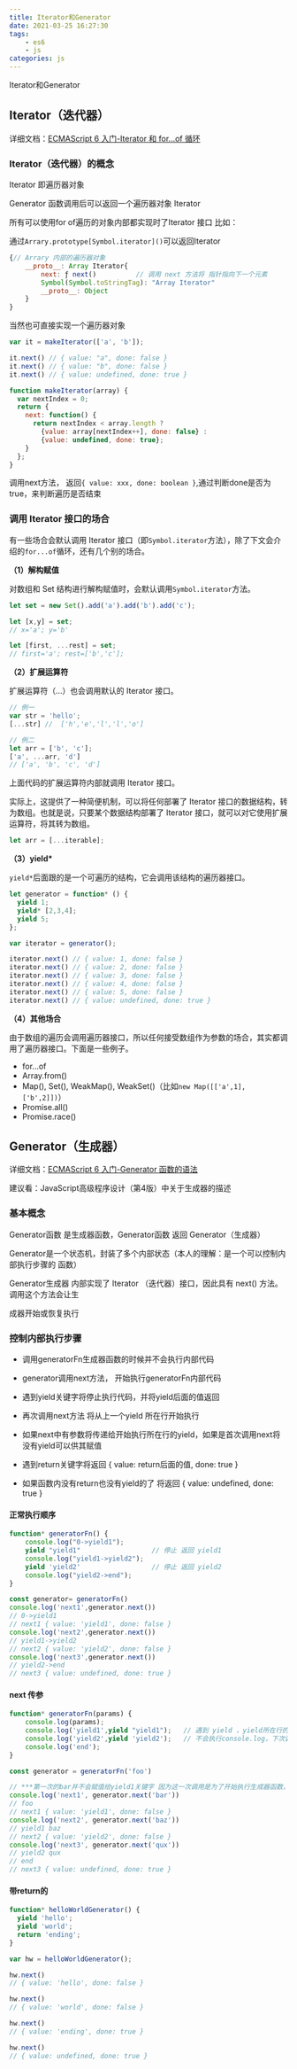 ```yaml
---
title: Iterator和Generator
date: 2021-03-25 16:27:30
tags:
	- es6
	- js
categories: js
---
```




Iterator和Generator

## Iterator（迭代器）

详细文档：[ECMAScript 6 入门-Iterator 和 for...of 循环](https://es6.ruanyifeng.com/#docs/iterator)

### Iterator（迭代器）的概念

Iterator 即遍历器对象

Generator 函数调用后可以返回一个遍历器对象 Iterator 

所有可以使用for of遍历的对象内部都实现时了Iterator 接口 比如：

通过`Arrary.prototype[Symbol.iterator]()`可以返回Iterator 

```js
{// Arrary 内部的遍历器对象
    __proto__: Array Iterator{
        next: ƒ next()			// 调用 next 方法将 指针指向下一个元素
        Symbol(Symbol.toStringTag): "Array Iterator"
        __proto__: Object
    }
}
```

当然也可直接实现一个遍历器对象

```js
var it = makeIterator(['a', 'b']);

it.next() // { value: "a", done: false }
it.next() // { value: "b", done: false }
it.next() // { value: undefined, done: true }

function makeIterator(array) {
  var nextIndex = 0;
  return {
    next: function() {
      return nextIndex < array.length ?
        {value: array[nextIndex++], done: false} :
        {value: undefined, done: true};
    }
  };
}
```

调用next方法， 返回`{ value: xxx, done: boolean }`,通过判断done是否为true，来判断遍历是否结束

### 调用 Iterator 接口的场合

有一些场合会默认调用 Iterator 接口（即`Symbol.iterator`方法），除了下文会介绍的`for...of`循环，还有几个别的场合。

**（1）解构赋值**

对数组和 Set 结构进行解构赋值时，会默认调用`Symbol.iterator`方法。

```javascript
let set = new Set().add('a').add('b').add('c');

let [x,y] = set;
// x='a'; y='b'

let [first, ...rest] = set;
// first='a'; rest=['b','c'];
```

**（2）扩展运算符**

扩展运算符（...）也会调用默认的 Iterator 接口。

```javascript
// 例一
var str = 'hello';
[...str] //  ['h','e','l','l','o']

// 例二
let arr = ['b', 'c'];
['a', ...arr, 'd']
// ['a', 'b', 'c', 'd']
```

上面代码的扩展运算符内部就调用 Iterator 接口。

实际上，这提供了一种简便机制，可以将任何部署了 Iterator 接口的数据结构，转为数组。也就是说，只要某个数据结构部署了 Iterator 接口，就可以对它使用扩展运算符，将其转为数组。

```javascript
let arr = [...iterable];
```

**（3）yield\***

`yield*`后面跟的是一个可遍历的结构，它会调用该结构的遍历器接口。

```javascript
let generator = function* () {
  yield 1;
  yield* [2,3,4];
  yield 5;
};

var iterator = generator();

iterator.next() // { value: 1, done: false }
iterator.next() // { value: 2, done: false }
iterator.next() // { value: 3, done: false }
iterator.next() // { value: 4, done: false }
iterator.next() // { value: 5, done: false }
iterator.next() // { value: undefined, done: true }
```

**（4）其他场合**

由于数组的遍历会调用遍历器接口，所以任何接受数组作为参数的场合，其实都调用了遍历器接口。下面是一些例子。

- for...of
- Array.from()
- Map(), Set(), WeakMap(), WeakSet()（比如`new Map([['a',1],['b',2]])`）
- Promise.all()
- Promise.race()

## Generator（生成器）

详细文档：[ECMAScript 6 入门-Generator 函数的语法](https://es6.ruanyifeng.com/#docs/generator)

建议看：JavaScript高级程序设计（第4版）中关于生成器的描述

### 基本概念

Generator函数 是生成器函数，Generator函数 返回 Generator（生成器）

Generator是一个状态机，封装了多个内部状态（本人的理解：是一个可以控制内部执行步骤的 函数）

Generator生成器 内部实现了 Iterator （迭代器）接口，因此具有 next() 方法。调用这个方法会让生

成器开始或恢复执行

### 控制内部执行步骤

- 调用generatorFn生成器函数的时候并不会执行内部代码

- generator调用next方法， 开始执行generatorFn内部代码

- 遇到yield关键字将停止执行代码，并将yield后面的值返回

- 再次调用next方法 将从上一个yield 所在行开始执行

- 如果next中有参数将传递给开始执行所在行的yield，如果是首次调用next将没有yield可以供其赋值
- 遇到return关键字将返回 { value: return后面的值, done: true } 
- 如果函数内没有return也没有yield的了 将返回 { value: undefined, done: true } 

#### 正常执行顺序

```js
function* generatorFn() {
    console.log("0->yield1");
    yield "yield1"					// 停止 返回 yield1
    console.log("yield1->yield2");
    yield 'yield2'					// 停止 返回 yield2
    console.log("yield2->end");
}

const generator= generatorFn()
console.log('next1',generator.next())
// 0->yield1
// next1 { value: 'yield1', done: false }
console.log('next2',generator.next())
// yield1->yield2
// next2 { value: 'yield2', done: false }
console.log('next3',generator.next())
// yield2->end
// next3 { value: undefined, done: true }
```

#### next 传参

```js
function* generatorFn(params) {
    console.log(params);
    console.log('yield1',yield "yield1");   // 遇到 yield ，yield所在行的代码都不会执行，但是 yield 后边的参数会返回
    console.log('yield2',yield 'yield2');   // 不会执行console.log，下次调用next时才会执行console.log以及后面的代码
    console.log('end');
}

const generator = generatorFn('foo')

// ***第一次的bar并不会赋值给yield1关键字 因为这一次调用是为了开始执行生成器函数，第二次调用yield1的值变成baz***
console.log('next1', generator.next('bar')) 
// foo
// next1 { value: 'yield1', done: false }
console.log('next2', generator.next('baz'))
// yield1 baz
// next2 { value: 'yield2', done: false }
console.log('next3', generator.next('qux'))
// yield2 qux
// end
// next3 { value: undefined, done: true }
```

#### 带return的

```js
function* helloWorldGenerator() {
  yield 'hello';
  yield 'world';
  return 'ending';
}

var hw = helloWorldGenerator();

hw.next()
// { value: 'hello', done: false }

hw.next()
// { value: 'world', done: false }

hw.next()
// { value: 'ending', done: true }

hw.next()
// { value: undefined, done: true }
```

